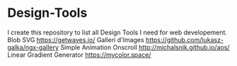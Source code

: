 # Design-Tools
I create this repository to list all Design Tools I need for web developement.
Blob SVG https://getwaves.io/
Galleri d'Images https://github.com/lukasz-galka/ngx-gallery
Simple Animation Onscroll http://michalsnik.github.io/aos/
Linear Gradient Generator https://mycolor.space/
